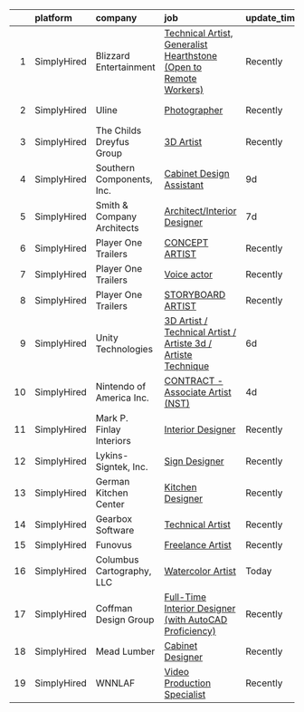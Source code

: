 

|    | platform    | company                    | job                                                                                                                                                                            | update_time   | location             |
|---:|:------------|:---------------------------|:-------------------------------------------------------------------------------------------------------------------------------------------------------------------------------|:--------------|:---------------------|
|  1 | SimplyHired | Blizzard Entertainment     | [Technical Artist, Generalist Hearthstone (Open to Remote Workers)](https://www.simplyhired.com/job/zePbFEWdtfB5w9J14rTfMCux0Lpa5_ddo-UcSXGbZGe6I5z6Pkseqg?q=technical+artist) | Recently      | Salem, OR            |
|  2 | SimplyHired | Uline                      | [Photographer](https://www.simplyhired.com/job/rkLdXmZMBKHE4yBxRSwgMAeuyVMN9XXbMhPAgPYF4fb1TX8Fj5SwCg?q=technical+artist)                                                      | Recently      | Pleasant Prairie, WI |
|  3 | SimplyHired | The Childs Dreyfus Group   | [3D Artist](https://www.simplyhired.com/job/sjnQqcQFCsZpkqRRhonESXu8y_aA9a2HU_MhVfdhlACNo1_SyNwkug?q=technical+artist)                                                         | Recently      | Remote +7 locations  |
|  4 | SimplyHired | Southern Components, Inc.  | [Cabinet Design Assistant](https://www.simplyhired.com/job/QlNNmtV7tpwLn7zHykwDgXuJq6L6JeHyMjhqRoWV4Dkan5_xOiKQjg?q=technical+artist)                                          | 9d            | Charleston, SC       |
|  5 | SimplyHired | Smith & Company Architects | [Architect/Interior Designer](https://www.simplyhired.com/job/ZDPJVRf2PLTkGoGCdhy9Q6ECQUuwgXbjDvw7A6FNC6cW8sz2UubjMw?q=technical+artist)                                       | 7d            | Stafford, TX         |
|  6 | SimplyHired | Player One Trailers        | [CONCEPT ARTIST](https://www.simplyhired.com/job/NHSymmraphyw8uHdSkV5Et_VVAdt0q4UIaYh_zD91KukT2nlM8P-Uw?q=technical+artist)                                                    | Recently      | Bellingham, WA       |
|  7 | SimplyHired | Player One Trailers        | [Voice actor](https://www.simplyhired.com/job/spDD-EJ3TjYBjE8eMRZ9eEmKaVlWQD6z3yRQeU5qhxOkgExTKczNWQ?q=technical+artist)                                                       | Recently      | Bellingham, WA       |
|  8 | SimplyHired | Player One Trailers        | [STORYBOARD ARTIST](https://www.simplyhired.com/job/WsM3HESh11erc7gbrwmB9wOuLc4G8EpuzkIDIBZRmQv2tJ5MIdyzZQ?q=technical+artist)                                                 | Recently      | Bellingham, WA       |
|  9 | SimplyHired | Unity Technologies         | [3D Artist / Technical Artist / Artiste 3d / Artiste Technique](https://www.simplyhired.com/job/jzHRl-QPaV15XhlQeQAqFgW8BMoTca6h71YZahDqw3z4VeieNs_t6w?q=technical+artist)     | 6d            | Austin, TX           |
| 10 | SimplyHired | Nintendo of America Inc.   | [CONTRACT - Associate Artist (NST)](https://www.simplyhired.com/job/0dVpz0qOHEXqF3PkbNE6Hi5n4pRF0ne8uQpjGUlyjal0qyEgFQiWWA?q=technical+artist)                                 | 4d            | Redmond, WA          |
| 11 | SimplyHired | Mark P. Finlay Interiors   | [Interior Designer](https://www.simplyhired.com/job/ACgOSNiid54dHRncHMCwghe-aS3BcO9vqWd8eYePE-qHsahtdA-t3g?q=technical+artist)                                                 | Recently      | Southport, CT        |
| 12 | SimplyHired | Lykins-Signtek, Inc.       | [Sign Designer](https://www.simplyhired.com/job/jLjQCY41tt6R-bEWxxEKBCUfU4wYJyluUNPm_LzmO9S6n6P-6ZBJZA?q=technical+artist)                                                     | Recently      | Naples, FL           |
| 13 | SimplyHired | German Kitchen Center      | [Kitchen Designer](https://www.simplyhired.com/job/7XtCKGhQaOS2ohTq-db3ztXle3xZZdQIsEnCeiHeCR9Qu7DH2tFHNg?q=technical+artist)                                                  | Recently      | Seattle, WA          |
| 14 | SimplyHired | Gearbox Software           | [Technical Artist](https://www.simplyhired.com/job/4fCUzym5ziWSq18kpDI9Hw_9wH1Y8tKMaD6xOZT4uNYV66WXmmIupA?q=technical+artist)                                                  | Recently      | Frisco, TX           |
| 15 | SimplyHired | Funovus                    | [Freelance Artist](https://www.simplyhired.com/job/wucjFvZG2JRNmwrYnLbwDVT3_DRVHLxMd8BzmWlUbytgTfm8cythdg?q=technical+artist)                                                  | Recently      | Remote               |
| 16 | SimplyHired | Columbus Cartography, LLC  | [Watercolor Artist](https://www.simplyhired.com/job/6hhJpCt5f7gZduCeD4jiW5udTNcMBGJ-fc8QyorNqf8K5bhDY9DUbg?q=technical+artist)                                                 | Today         | Remote               |
| 17 | SimplyHired | Coffman Design Group       | [Full-Time Interior Designer (with AutoCAD Proficiency)](https://www.simplyhired.com/job/Xx7hJsbn6OIObeoohRD70Y4VdH0y_sC279UDSdlsem1MGWNh8Uj_rg?q=technical+artist)            | Recently      | Naples, FL           |
| 18 | SimplyHired | Mead Lumber                | [Cabinet Designer](https://www.simplyhired.com/job/FDC5kXVP7k2NtMzXz-anB75MbWASU9wjfyacIf56q67_rQAeSro0dA?q=technical+artist)                                                  | Recently      | Manhattan, KS        |
| 19 | SimplyHired | WNNLAF                     | [Video Production Specialist](https://www.simplyhired.com/job/ioV94DqOfvhCT3l_Ozg8809yZUc7MAFjPmnUsOMOd0vtn5o_w4MY1g?q=technical+artist)                                       | Recently      | Remote               |